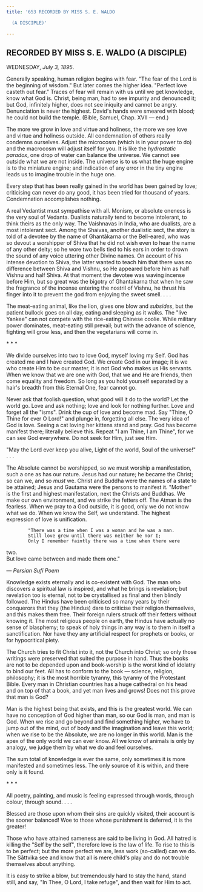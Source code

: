```yaml
---
title: '653 RECORDED BY MISS S. E. WALDO

  (A DISCIPLE)'

---
```

  

## RECORDED BY MISS S. E. WALDO (A DISCIPLE)

WEDNESDAY, *July 3, 1895*.

Generally speaking, human religion begins with fear. "The fear of the
Lord is the beginning of wisdom." But later comes the higher idea.
"Perfect love casteth out fear." Traces of fear will remain with us
until we get knowledge, know what God is. Christ, being man, had to see
impurity and denounced it; but God, infinitely higher, does not see
iniquity and cannot be angry. Denunciation is never the highest. David's
hands were smeared with blood; he could not build the temple. (Bible,
Samuel, Chap. XVII — end.)

The more we grow in love and virtue and holiness, the more we see love
and virtue and holiness outside. All condemnation of others really
condemns ourselves. Adjust the microcosm (which is in your power to do)
and the macrocosm will adjust itself for you. It is like the
*hydrostatic paradox*, one drop of water can balance the universe. We
cannot see outside what we are not inside. The universe is to us what
the huge engine is to the miniature engine; and indication of any error
in the tiny engine leads us to imagine trouble in the huge one.

Every step that has been really gained in the world has been gained by
love; criticising can never do any good, it has been tried for thousand
of years. Condemnation accomplishes nothing.

A real Vedantist must sympathise with all. Monism, or absolute oneness
is the very soul of Vedanta. Dualists naturally tend to become
intolerant, to think theirs as the only way. The Vaishnavas in India,
who are dualists, are a most intolerant sect. Among the Shaivas, another
dualistic sect, the story is told of a devotee by the name of
Ghantākarna or the Bell-eared, who was so devout a worshipper of Shiva
that he did not wish even to hear the name of any other deity; so he
wore two bells tied to his ears in order to drown the sound of any voice
uttering other Divine names. On account of his intense devotion to
Shiva, the latter wanted to teach him that there was no difference
between Shiva and Vishnu, so He appeared before him as half Vishnu and
half Shiva. At that moment the devotee was waving incense before Him,
but so great was the bigotry of Ghantakarna that when he saw the
fragrance of the incense entering the nostril of Vishnu, he thrust his
finger into it to prevent the god from enjoying the sweet smell. . . .

The meat-eating animal, like the lion, gives one blow and *subsides*,
but the patient bullock goes on all day, eating and sleeping as it
walks. The "live Yankee" can not compete with the rice-eating Chinese
coolie. While military power dominates, meat-eating still prevail; but
with the advance of science, fighting will grow less, and then the
vegetarians will come in.

\*    \*    \*

We divide ourselves into two to love God, myself loving my Self. God has
created me and I have created God. We create God in our image; it is we
who create Him to be our master, it is not God who makes us His
servants. When we know that we are one with God, that we and He are
friends, then come equality and freedom. So long as you hold yourself
separated by a hair's breadth from this Eternal One, fear cannot go.

Never ask that foolish question, what good will it do to the world? Let
the world go. Love and ask nothing; love and look for nothing further.
Love and forget all the "isms". Drink the cup of love and become mad.
Say "Thine, O Thine for ever O Lord!" and plunge in, forgetting all
else. The very idea of God is love. Seeing a cat loving her kittens
stand and pray. God has become manifest there; literally believe this.
Repeat "I am Thine, I am Thine", for we can see God everywhere. Do not
seek for Him, just see Him.

"May the Lord ever keep you alive, Light of the world, Soul of the
universe!" . . .

The Absolute cannot be worshipped, so we must worship a manifestation,
such a one as has our nature. Jesus had our nature; he became the
Christ; so can we, and so *must* we. Christ and Buddha were the names of
a state to be attained; Jesus and Gautama were the persons to manifest
it. "Mother" is the first and highest manifestation, next the Christs
and Buddhas. We make our own environment, and we strike the fetters off.
The Atman is the fearless. When we pray to a God outside, it is good,
only we do not know what we do. When we know the Self, we understand.
The highest expression of love is unification.

            "There was a time when I was a woman and he was a man.  
            Still love grew until there was neither he nor I;  
            Only I remember faintly there was a time when there were
two.  
            But love came between and made them one."

— *Persian Sufi Poem*

  
Knowledge exists eternally and is co-existent with God. The man who
discovers a spiritual law is inspired, and what he brings is revelation;
but revelation too is eternal, not to be crystallised as final and then
blindly followed. The Hindus have been criticised so many years by their
conquerors that they (the Hindus) dare to criticise their religion
themselves, and this makes them free. Their foreign rulers struck off
their fetters without knowing it. The most religious people on earth,
the Hindus have actually no sense of blasphemy; to speak of holy things
in any way is to them in itself a sanctification. Nor have they any
artificial respect for prophets or books, or for hypocritical piety.

The Church tries to fit Christ into it, not the Church into Christ; so
only those writings were preserved that suited the purpose in hand. Thus
the books are not to be depended upon and book-worship is the worst kind
of idolatry to bind our feet. All has to conform to the book — science,
religion, philosophy; it is the most horrible tyranny, this tyranny of
the Protestant Bible. Every man in Christian countries has a huge
cathedral on his head and on top of that a book, and yet man lives and
grows! Does not this prove that man is God?

Man is the highest being that exists, and this is the greatest world. We
can have no conception of God higher than man, so our God is man, and
man is God. When we rise and go beyond and find something higher, we
have to jump out of the mind, out of body and the imagination and leave
this world; when we rise to be the Absolute, we are no longer in this
world. Man is the apex of the only world we can ever know. All we know
of animals is only by analogy, we judge them by what we do and feel
ourselves.

The sum total of knowledge is ever the same, only sometimes it is more
manifested and sometimes less. The only source of it is within, and
there only is it found.

\*    \*    \*

All poetry, painting, and music is feeling expressed through words,
through colour, through sound. . . .

Blessed are those upon whom their sins are quickly visited, their
account is the sooner balanced! Woe to those whose punishment is
deferred, it is the greater!

Those who have attained sameness are said to be living in God. All
hatred is killing the "Self by the self", therefore love is the law of
life. To rise to this is to be perfect; but the more perfect we are,
less work (so-called) can we do. The Sāttvika see and know that all is
mere child's play and do not trouble themselves about anything.

It is easy to strike a blow, but tremendously hard to stay the hand,
stand still, and say, "In Thee, O Lord, I take refuge", and then wait
for Him to act.